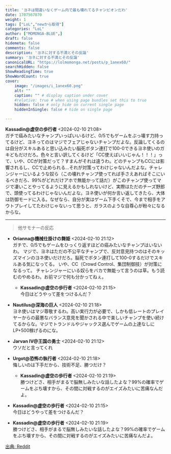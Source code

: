 ```yaml
---
title: 'ヨネは間違いなくゲーム内で最も壊れてるチャンピオンだわ'
date: 1707567870
weight: 1
tags: ["LoL","newから取得"]
categories: "LoL"
author: ["MOMONGA-BLUE",]
draft: false
hidemeta: false
comments: false
description: 'ヨネに対する不満とその反論'
summary: 'ヨネに対する不満とその反論'
canonicalURL: "https://lolmomonga.net/posts/p_1anex60/"
searchHidden: false
ShowReadingTime: true
ShowWordCount: true
cover:
    image: "/images/i_1anex60.png"
    alt: ""
    caption: "" # display caption under cover
    #relative: true # when using page bundles set this to true
    hidden: false # only hide on current single page
    hiddenInSingle: false # hide on single page

---
```

**Kassadin@虚空の歩行者** <2024-02-10 21:08>  
ガチで癌みたいなチャンプいっぱいいるけど、0/5でもゲームをぶっ壊す力持ってるけど、ヨネってのはマジでフェアじゃないチャンプだよな。反論してくるのは自分がスキルあると思い込みたい脳死ボタン連打で100-0できるヨネ使いのガキどもだけだろ。色々と言い訳してくるけど「CC使えばいいじゃん！！！」って、いや、CCが対策だって？すまんがそれは違うわ。どのチャンプもCCには影響されるし、CCで止められる...それが対策ってわけじゃないんだよな。チャレンジャーにいるような奴ら（この壊れチャンプ使ってれば手さえあればそこにいるべきだろ、99%がどれだけアホで無能かって話だ）がこのチャンプ使ってマジで凄いことやってるように見えるかもしれないけど、実際はただのチーズ野郎で、頭使ってるわけじゃないんだよな。ヨネ使いが何か言い返してきたら、大体は防御モードに入る。なぜなら、自分が実はゲーム下手くそで、今まで相手をアウトプレイしてたわけじゃないって思うと、ガラスのような自尊心が粉々になるからな。  

---

> 他サモナーの反応  

- **Orianna@機械仕掛けの舞姫** <2024-02-10 21:12>   
ガチで、0/5でもゲームをひっくり返すほどの癌みたいなチャンプはいないわ。
マジで、ヨネはただの不公平なチャンプで、反対意見持つのはそのキッズマインのヨネ使いだけだろ。脳死でボタン連打して100-0するだけでスキルある気になってる。
いや、CC（Crowd Control、集団制御技）が対策になるって。
チャレンジャーにいる奴らをバカで無能って言うのは草。もう読むのやめるわ。お前マジで何も分かってねぇ。  

  - **Kassadin@虚空の歩行者** <2024-02-10 21:15>   
  今日はどうやって差をつけるんだ？  

- **Nautilus@深海の巨人** <2024-02-10 21:18>   
ヨネ使いはマジ尊敬するわ。高い実行力が必要で、しかも低レートのプレイヤーからの最悪なバランス意見を聞かされる中で楽しいチャンプを使い続けてるからな。マジでトランドルやジャックス選んでゲームの上達なしにLP+500稼げるのにな。  

- **Jarvan IV@王国の勇士** <2024-02-10 21:12>   
ウソだと言ってくれ  

- **Urgot@恐怖の執行者** <2024-02-10 21:18>   
悔しいのは下手だから、技術不足、勝つだけ？  

  - **Kassadin@虚空の歩行者** <2024-02-10 21:19>   
  勝つけどさ、相手がまるで脳無しみたいな話したよな？99%の確率でゲームをぶち壊すから、その間に対戦するのがエイズみたいに苦痛なんだよ。  

- **Kassadin@虚空の歩行者** <2024-02-10 21:15>   
今日はどうやって差をつけるんだ？  

- **Kassadin@虚空の歩行者** <2024-02-10 21:19>   
勝つけどさ、相手がまるで脳無しみたいな話したよな？99%の確率でゲームをぶち壊すから、その間に対戦するのがエイズみたいに苦痛なんだよ。  




[出典: Reddit](https://www.reddit.com//r/leagueoflegends/comments/1anex60/yone_is_inarguably_the_most_busted_champion_in/)
